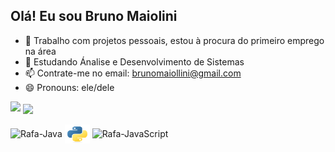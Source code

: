 ## Olá! Eu sou Bruno Maiolini 

- 🔭 Trabalho com projetos pessoais, estou à procura do primeiro emprego na área
- 🌱 Estudando Ánalise e Desenvolvimento de Sistemas
- 📫 Contrate-me no email: brunomaiollini@gmail.com
- 😄 Pronouns: ele/dele

<picture>
  <source
    srcset="https://github-readme-stats.vercel.app/api?username=VbrunoM&show_icons=true&theme=dark"
    media="(prefers-color-scheme: dark)"
  />
  <source
    srcset="https://github-readme-stats.vercel.app/api?username=VbrunoM&show_icons=true"
    media="(prefers-color-scheme: light), (prefers-color-scheme: no-preference)"
  />
  <img src="https://github-readme-stats.vercel.app/api?username=VbrunoM&show_icons=true" />
</picture>

<a href="https://github.com/VbrunoM/convoychat">
  <img height=200 align="center" src="https://github-readme-stats.vercel.app/api/top-langs?username=VbrunoM&layout=compact&langs_count=8&card_width=320" />
</a>

<div style="display: inline_block"><br>
  <img align="center" alt="Rafa-Java" height="35" width="45" src="https://cdn.jsdelivr.net/gh/devicons/devicon@latest/icons/java/java-original-wordmark.svg" />
  <img align="center" alt="Rafa-Python" height="30" width="40" src="https://raw.githubusercontent.com/devicons/devicon/master/icons/python/python-original.svg">
  <img align="center" alt="Rafa-JavaScript" height="30" width="40" src="https://cdn.jsdelivr.net/gh/devicons/devicon@latest/icons/javascript/javascript-original.svg" />
  
</div>

  ##

 
